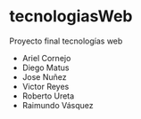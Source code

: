 # tecnologiasWeb
Proyecto final tecnologías web

- Ariel Cornejo
- Diego Matus
- Jose Nuñez
- Victor Reyes
- Roberto Ureta
- Raimundo Vásquez
